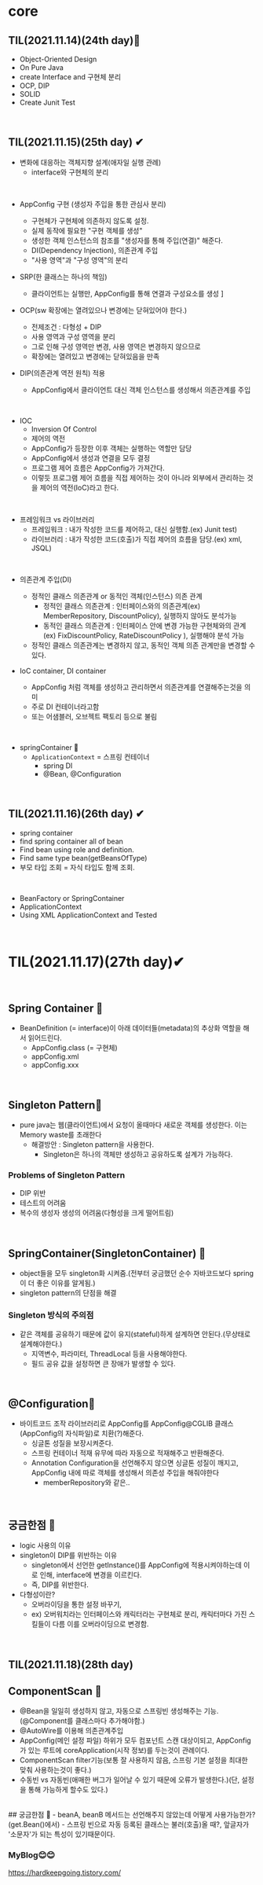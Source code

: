 # core

## TIL(2021.11.14)(24th day)📌

* Object-Oriented Design
* On Pure Java
* create Interface and 구현체 분리
* OCP, DIP
* SOLID
* Create Junit Test 

</br>

## TIL(2021.11.15)(25th day) ✔

* 변화에 대응하는 객체지향 설계(애자일 실행 관례)
  * interface와 구현체의 분리 
 
 </br>
 
* AppConfig 구현 (생성자 주입을 통한 관심사 분리)
  * 구현체가 구현체에 의존하지 않도록 설정.
  * 실제 동작에 필요한 "구현 객체를 생성"
  * 생성한 객체 인스턴스의 참조를 "생성자를 통해 주입(연결)" 해준다.
  * DI(Dependency Injection), 의존관계 주입
  * "사용 영역"과 "구성 영역"의 분리
  
* SRP(한 클래스는 하나의 책임)
  * 클라이언트는 실행만, AppConfig를 통해 연결과 구성요소를 생성 ]
   
* OCP(sw 확장에는 열려있으나 변경에는 닫혀있어야 한다.)
  * 전제조건 : 다형성 + DIP
  * 사용 영역과 구성 영역을 분리
  * 그로 인해 구성 영역만 변경, 사용 영역은 변경하지 않으므로
  * 확장에는 열려있고 변경에는 닫혀있음을 만족   

* DIP(의존관계 역전 원칙) 적용
  * AppConfig에서 클라이언트 대신 객체 인스턴스를 생성해서 의존관계를 주입  

</br>

* IOC
  * Inversion Of Control
  * 제어의 역전
  * AppConfig가 등장한 이후 객체는 실행하는 역할만 담당
  * AppConfig에서 생성과 연결을 모두 결정
  * 프로그램 제어 흐름은 AppConfig가 가져간다.
  * 이렇듯 프로그램 제어 흐름을 직접 제어하는 것이 아니라 외부에서 관리하는 것을 제어의 역전(IoC)라고 한다.

</br>

* 프레임워크 vs 라이브러리
  * 프레임워크 : 내가 작성한 코드를 제어하고, 대신 실행함.(ex) Junit test)
  * 라이브러리 : 내가 작성한 코드(호출)가 직접 제어의 흐름을 담당.(ex) xml, JSQL)

</br>

* 의존관계 주입(DI)
  * 정적인 클래스 의존관계 or 동적인 객체(인스턴스) 의존 관계
    * 정적인 클래스 의존관계 : 인터페이스와의 의존관계(ex) MemberRepository, DiscountPolicy), 실행하지 않아도 분석가능
    * 동적인 클래스 의존관계 : 인터페이스 안에 변경 가능한 구현체와의 관계(ex) FixDiscountPolicy, RateDiscountPolicy ), 실행해야 분석 가능 
  * 정적인 클래스 의존관계는 변경하지 않고, 동적인 객체 의존 관계만을 변경할 수 있다.

* IoC container, DI container
  * AppConfig 처럼 객체를 생성하고 관리하면서 의존관계를 연결해주는것을 의미
  * 주로 DI 컨테이너라고함
  * 또는 어샘블러, 오브젝트 팩토리 등으로 불림 

</br>

* springContainer 📌
  * `ApplicationContext` = 스프링 컨테이너
    * spring DI
    * @Bean, @Configuration

</br>

## TIL(2021.11.16)(26th day) ✔
* spring container
 * find spring container all of bean
 * Find bean using role and definition.
 * Find same type bean(getBeansOfType)
 * 부모 타입 조회 = 자식 타입도 함께 조회.

</br>

* BeanFactory or SpringContainer
 * ApplicationContext
* Using XML ApplicationContext  and Tested

</br>

# TIL(2021.11.17)(27th day)✔

</br>

## Spring Container 🎯 
* BeanDefinition (= interface)이 아래 데이터들(metadata)의 추상화 역할을 해서 읽어드린다. 
	* AppConfig.class (= 구현체)
    * appConfig.xml
    * appConfig.xxx
    
</br>
    
## Singleton Pattern🎯
* pure java는 웹(클라이언트)에서 요청이 올때마다 새로운 객체를 생성한다. 이는 Memory waste를 초래한다 
	* 해결방안 : Singleton pattern을 사용한다. 
    	* Singleton은 하나의 객체만 생성하고 공유하도록 설계가 가능하다.
    
### Problems of Singleton Pattern 
* DIP 위반
* 테스트의 어려움
* 복수의 생성자 생성의 어려움(다형성을 크게 떨어트림)

</br>

## SpringContainer(SingletonContainer) 🎯
* object들을 모두 singleton화 시켜줌.(전부터 궁금했던 순수 자바코드보다 spring이 더 좋은 이유를 알게됨.)
* singleton pattern의 단점을 해결

### Singleton 방식의 주의점
* 같은 객체를 공유하기 때문에 값이 유지(stateful)하게 설계하면 안된다.(무상태로 설계해야한다.)
	* 지역변수, 파라미터, ThreadLocal 등을 사용해야한다.
    * 필드 공유 값을 설정하면 큰 장애가 발생할 수 있다.

</br>

## @Configuration🎯
* 바이트코드 조작 라이브러리로 AppConfig를 AppConfig@CGLIB 클래스(AppConfig의 자식파일)로 치환(?)해준다.
	* 싱글톤 성질을 보장시켜준다.
    * 스프링 컨테이너 적재 유무에 따라 자동으로 적재해주고 반환해준다.
    * Annotation Configuration을 선언해주지 않으면 싱글톤 성질이 깨지고, AppConfig 내에 따로 객체를 생성해서 의존성 주입을 해줘야한다
		* memberRepository와 같은..

</br>

## 궁금한점 📌
* logic 사용의 이유
* singleton이 DIP를 위반하는 이유
	* singleton에서 선언한 getInstance()를 AppConfig에 적용시켜야하는데 이로 인해, interface에 변경을 이르킨다. 
    * 즉, DIP를 위반한다.
* 다형성이란? 
	* 오버라이딩을 통한 설정 바꾸기, 
    * ex) 오버워치라는 인터페이스와 캐릭터라는 구현체로 분리, 캐릭터마다 가진 스킬들이 다름 이를 오버라이딩으로 변경함.

</br>

## TIL(2021.11.18)(28th day)
## ComponentScan 📌
-   @Bean을 일일히 생성하지 않고, 자동으로 스프링빈 생성해주는 기능.(@Component를 클래스마다 추가해야함.)
-   @AutoWire를 이용해 의존관계주입
-   AppConfig(메인 설정 파일) 하위가 모두 컴포넌트 스캔 대상이되고, AppConfig가 있는 루트에 coreApplication(시작 정보)를 두는것이 관례이다.  
-   ComponentScan filter기능(보통 잘 사용하지 않음, 스프링 기본 설정을 최대한 맞춰 사용하는것이 좋다.)
-   수동빈 vs 자동빈(애매한 버그가 일어날 수 있기 때문에 오류가 발생한다.)(단, 설정을 통해 가능하게 할수도 있다.)
​
</br>
​
## 궁금한점 📌
- beanA, beanB 메서드는 선언해주지 않았는데 어떻게 사용가능한가?(get.Bean()에서)
    - 스프링 빈으로 자동 등록된 클래스는 불러(호출)올 때?, 앞글자가 '소문자'가 되는 특성이 있기때문이다.

</br>

### MyBlog😊😊
https://hardkeepgoing.tistory.com/
